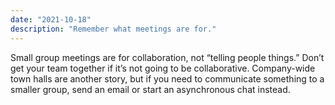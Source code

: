 ```yaml
---
date: "2021-10-18"
description: "Remember what meetings are for."
---
```


Small group meetings are for collaboration, not “telling people things.” Don’t get your team together if it’s not going to be collaborative. Company-wide town halls are another story, but if you need to communicate something to a smaller group, send an email or start an asynchronous chat instead.
